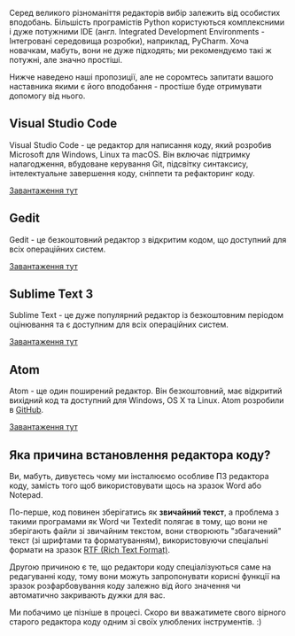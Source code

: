 Серед великого різноманіття редакторів вибір залежить від особистих вподобань. Більшість програмістів Python користуються комплексними і дуже потужними IDE (англ. Integrated Development Environments - Інтегровані середовища розробки), наприклад, PyCharm. Хоча новачкам, мабуть, вони не дуже підходять; ми рекомендуємо такі ж потужні, але значно простіші. 

Нижче наведено наші пропозиції, але не соромтесь запитати вашого наставника якими є його вподобання - простіше буде отримувати допомогу від нього.

## Visual Studio Code

Visual Studio Code - це редактор для написання коду, який розробив Microsoft для Windows, Linux та macOS. Він включає підтримку налагодження, вбудоване керування Git, підсвітку синтаксису, інтелектуальне завершення коду, сніппети та рефакторинг коду.

[Завантаження тут](https://code.visualstudio.com/)

## Gedit

Gedit - це безкоштовний редактор з відкритим кодом, що доступний для всіх операційних систем.

[Завантаження тут](https://wiki.gnome.org/Apps/Gedit#Download)

## Sublime Text 3

Sublime Text - це дуже популярний редактор із безкоштовним періодом оцінювання та є доступним для всіх операційних систем.

[Завантаження тут](https://www.sublimetext.com/3)

## Atom

Atom - ще один поширений редактор. Він безкоштовний, має відкритий вихідний код та доступний для Windows, OS X та Linux. Atom розробили в [GitHub](https://github.com/).

[Завантаження тут](https://atom.io/)

## Яка причина встановлення редактора коду?

Ви, мабуть, дивуєтесь чому ми інсталюємо особливе ПЗ редактора коду, замість того щоб використовувати щось на зразок Word або Notepad.

По-перше, код повинен зберігатись як **звичайний текст**, а проблема з такими програмами як Word чи Textedit полягає в тому, що вони не зберігають файли зі звичайним текстом, вони створюють "збагачений" текст (зі шрифтами та форматуванням), використовуючи спеціальні формати на зразок [RTF (Rich Text Format)](https://en.wikipedia.org/wiki/Rich_Text_Format).

Другою причиною є те, що редактори коду спеціалізуються саме на редагуванні коду, тому вони можуть запропонувати корисні функції на зразок розфарбовування коду залежно від його значення чи автоматично закривають дужки для вас.

Ми побачимо це пізніше в процесі. Скоро ви вважатимете свого вірного старого редактора коду одним зі своїх улюблених інструментів. :)